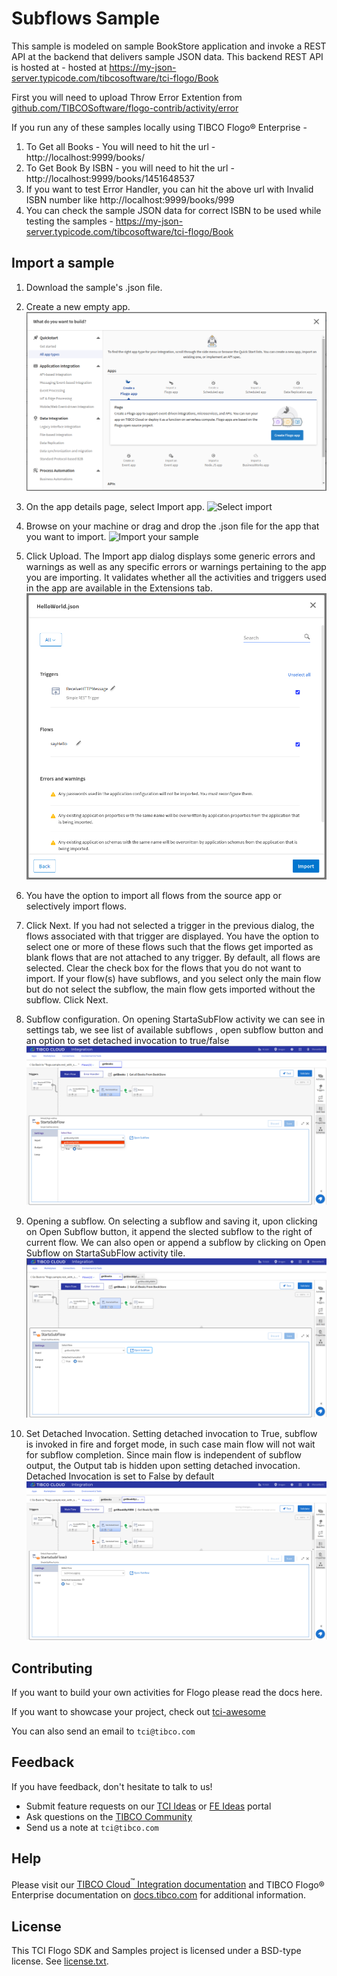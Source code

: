 # Subflows Sample


This sample is modeled on sample BookStore application and invoke a REST API  at the backend that delivers sample JSON data. This backend REST API is hosted at - hosted at https://my-json-server.typicode.com/tibcosoftware/tci-flogo/Book

First you will need to upload Throw Error Extention from [github.com/TIBCOSoftware/flogo-contrib/activity/error](https://github.com/TIBCOSoftware/flogo-contrib/tree/master/activity/error)

If you run any of these samples locally using TIBCO Flogo® Enterprise -

1. To Get all Books - You will need to hit the url - http://localhost:9999/books/ 
2. To Get Book By ISBN - you will need to hit the url - http://localhost:9999/books/1451648537
3. If you want to test Error Handler, you can hit the above url with Invalid ISBN number like http://localhost:9999/books/999
4. You can check the sample JSON data for correct ISBN to be used while testing the samples - https://my-json-server.typicode.com/tibcosoftware/tci-flogo/Book

## Import a sample

1. Download the sample's .json file.

2. Create a new empty app.
![Create an app](../../import-screenshots/2.png)

3. On the app details page, select Import app.
![Select import](../../import-screenshots/3.png)

4. Browse on your machine or drag and drop the .json file for the app that you want to import.
![Import your sample](../../import-screenshots/4.png)

5. Click Upload. The Import app dialog displays some generic errors and warnings as well as any specific errors or warnings pertaining to the app you are importing. It validates whether all the activities and triggers used in the app are available in the Extensions tab.
![The Import app dialog](../../import-screenshots/5.png)

6. You have the option to import all flows from the source app or selectively import flows.

7. Click Next. If you had not selected a trigger in the previous dialog, the flows associated with that trigger are displayed. You have the option to select one or more of these flows such that the flows get imported as blank flows that are not attached to any trigger. By default, all flows are selected. Clear the check box for the flows that you do not want to import. If your flow(s) have subflows, and you select only the main flow but do not select the subflow, the main flow gets imported without the subflow. Click Next.

8. Subflow configuration. On opening StartaSubFlow activity we can see in settings tab, we see list of available subflows , open subflow button and an option to set detached invocation to 
true/false
![Subflow Configuration](../../import-screenshots/subflow_configuration.png)

9. Opening a subflow. On selecting a subflow and saving it, upon clicking on Open Subflow button, it append the slected subflow to the right of current flow. We can also open or append a subflow 
by clicking on Open Subflow on StartaSubFlow activity tile.
![Open Subflow](../../import-screenshots/subflow_openfrom_configuration.png)

10. Set Detached Invocation. Setting detached invocation to True, subflow is invoked in fire and forget mode, in such case main flow will not wait for subflow completion. Since main flow is
independent of subflow output, the Output tab is hidden upon setting detached invocation. Detached Invocation is set to False by default
![Detached Invocation](../../import-screenshots/subflow_detached_invocation.png)

## Contributing
If you want to build your own activities for Flogo please read the docs here.

If you want to showcase your project, check out [tci-awesome](https://github.com/TIBCOSoftware/tci-awesome)

You can also send an email to `tci@tibco.com`

## Feedback
If you have feedback, don't hesitate to talk to us!

* Submit feature requests on our [TCI Ideas](https://ideas.tibco.com/?project=TCI) or [FE Ideas](https://ideas.tibco.com/?project=FE) portal
* Ask questions on the [TIBCO Community](https://community.tibco.com/answers/product/344006)
* Send us a note at `tci@tibco.com`

## Help
Please visit our [TIBCO Cloud<sup>&trade;</sup> Integration documentation](https://integration.cloud.tibco.com/docs/) and TIBCO Flogo® Enterprise documentation on [docs.tibco.com](https://docs.tibco.com/) for additional information.

## License
This TCI Flogo SDK and Samples project is licensed under a BSD-type license. See [license.txt](license.txt).

